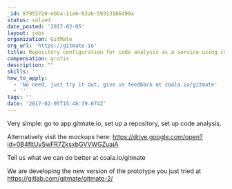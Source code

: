 ```yaml
---
_id: 8f952720-ebba-11e6-83ab-59313166499a
status: solved
date_posted: '2017-02-05'
layout: jobs
organization: GitMate
org_url: 'https://gitmate.io'
title: Repository configuration for code analysis as a service using coala
compensation: gratis
description: ""
skills: ''
how_to_apply:
  - 'No need, just try it out, give us feedback at coala.io/gitmate'
  - ''
tags: ''
date: '2017-02-05T15:48:39.074Z'
---
```


Very simple: go to app.gitmate.io, set up a repository, set up code analysis.

Alternatively visit the mockups here: https://drive.google.com/open?id=0B4fltUySwFR7ZksxbGVVWGZuajA

Tell us what we can do better at coala.io/gitmate

We are developing the new version of the prototype you just tried at https://gitlab.com/gitmate/gitmate-2/
